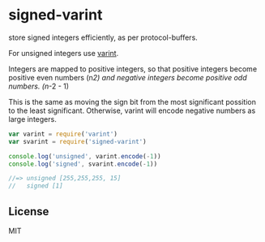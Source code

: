# signed-varint

store signed integers efficiently, as per protocol-buffers.

For unsigned integers use
[varint](https://github.com/chrisdickinson/varint).

Integers are mapped to positive integers, so that positive integers
become positive even numbers (n*2)
and negative integers become positive odd numbers. (n*-2 - 1)

This is the same as moving the sign bit from the most significant
possition to the least significant. Otherwise, varint will encode
negative numbers as large integers.

``` js
var varint = require('varint')
var svarint = require('signed-varint')

console.log('unsigned', varint.encode(-1))
console.log('signed', svarint.encode(-1))

//=> unsigned [255,255,255, 15]
//   signed [1]
```
## License

MIT
